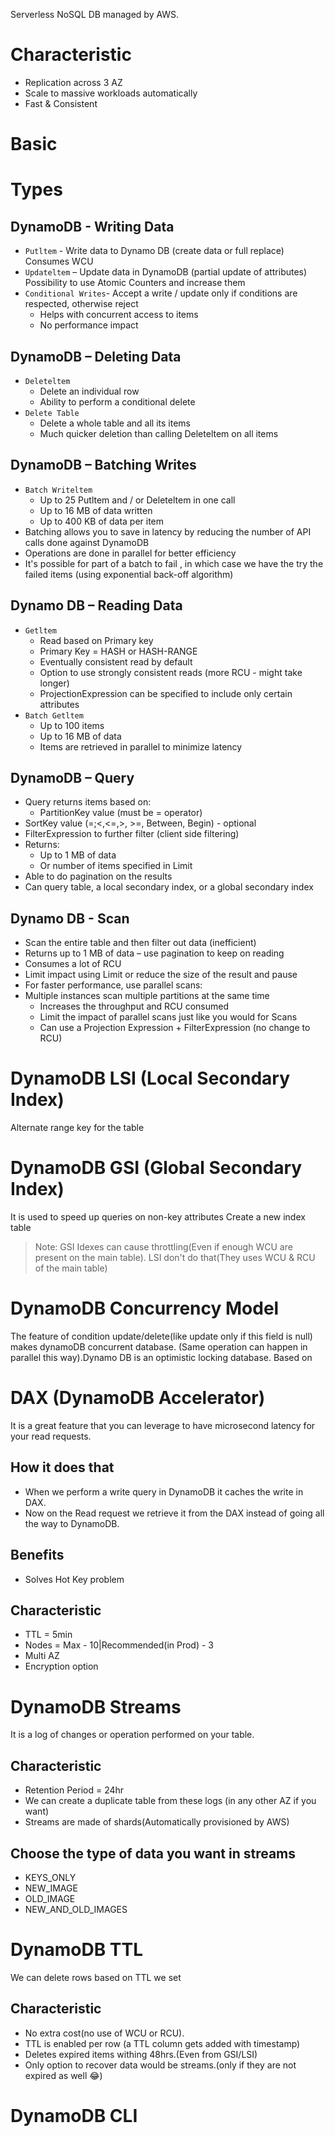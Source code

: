Serverless NoSQL DB managed by AWS.
# Characteristic
- Replication across 3 AZ
- Scale to massive workloads automatically
- Fast & Consistent
# Basic

# Types

## DynamoDB - Writing Data
- `Putltem` - Write data to Dynamo DB (create data or full replace)
Consumes WCU
- `Updateltem` – Update data in DynamoDB (partial update of attributes)
Possibility to use Atomic Counters and increase them
- `Conditional Writes`- Accept a write / update only if conditions are respected, otherwise reject
    - Helps with concurrent access to items
    - No performance impact

## DynamoDB – Deleting Data
- `Deleteltem`
    - Delete an individual row
    - Ability to perform a conditional delete
- `Delete Table`
    - Delete a whole table and all its items
    - Much quicker deletion than calling Deleteltem on all items

## DynamoDB – Batching Writes
- `Batch Writeltem`
    - Up to 25 Putltem and / or Deleteltem in one call
    - Up to 16 MB of data written
    - Up to 400 KB of data per item
- Batching allows you to save in latency by reducing the number of API
calls done against DynamoDB
- Operations are done in parallel for better efficiency
- It's possible for part of a batch to fail
, in which case we have the try the failed items (using exponential back-off algorithm)

## Dynamo DB – Reading Data
- `Getltem`
    - Read based on Primary key
    - Primary Key = HASH or HASH-RANGE
    - Eventually consistent read by default
    -  Option to use strongly consistent reads (more RCU - might take longer)
    - ProjectionExpression can be specified to include only certain attributes
- `Batch Getltem`
    - Up to 100 items
    - Up to 16 MB of data
    - Items are retrieved in parallel to minimize latency

## DynamoDB – Query
- Query returns items based on:
    - PartitionKey value (must be = operator)
- SortKey value (=;<,<=,>, >=, Between, Begin) - optional
- FilterExpression to further filter (client side filtering)
- Returns:
    - Up to 1 MB of data
    - Or number of items specified in Limit
- Able to do pagination on the results
- Can query table, a local secondary index, or a global secondary index

## Dynamo DB - Scan
- Scan the entire table and then filter out data (inefficient)
- Returns up to 1 MB of data – use pagination to keep on reading
- Consumes a lot of RCU
- Limit impact using Limit or reduce the size of the result and pause
- For faster performance, use parallel scans:
- Multiple instances scan multiple partitions at the same time
    - Increases the throughput and RCU consumed
    - Limit the impact of parallel scans just like you would for Scans
    - Can use a Projection Expression + FilterExpression (no change to RCU)

# DynamoDB LSI (Local Secondary Index)
Alternate range key for the table
# DynamoDB GSI (Global Secondary Index)
It is used to speed up queries on non-key attributes
Create a new index table
> Note: GSI Idexes can cause throttling(Even if enough WCU are present on the main table). LSI don't do that(They uses WCU & RCU of the main table)

# DynamoDB Concurrency Model
The feature of condition update/delete(like update only if this field is null) makes dynamoDB concurrent database. (Same operation can happen in parallel this way).Dynamo DB is an optimistic locking database. Based on 

# DAX (DynamoDB Accelerator)
It is a great feature that you can leverage to have microsecond latency for your read requests. 
## How it does that
- When we perform a write query in DynamoDB it caches the write in DAX.
- Now on the Read request we retrieve it from the DAX instead of going all the way to DynamoDB.
## Benefits
- Solves Hot Key problem
## Characteristic
- TTL = 5min
- Nodes = Max - 10|Recommended(in Prod) - 3
- Multi AZ
- Encryption option

# DynamoDB Streams
It is a log of changes or operation performed on your table.
## Characteristic
- Retention Period = 24hr
- We can create a duplicate table from these logs (in any other AZ if you want)
- Streams are made of shards(Automatically provisioned by AWS)
## Choose the type of data you want in streams
- KEYS_ONLY
- NEW_IMAGE
- OLD_IMAGE
- NEW_AND_OLD_IMAGES

# DynamoDB TTL
We can delete rows based on TTL we set
## Characteristic
- No extra cost(no use of WCU or RCU).
- TTL is enabled per row (a TTL column gets added with timestamp)
- Deletes expired items withing 48hrs.(Even from GSI/LSI)
- Only option to recover data would be streams.(only if they are not expired as well :joy:)

# DynamoDB CLI
